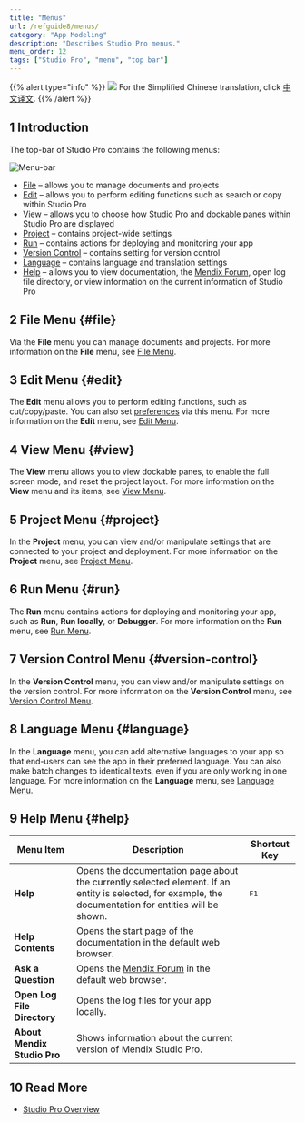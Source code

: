 ```yaml
---
title: "Menus"
url: /refguide8/menus/
category: "App Modeling"
description: "Describes Studio Pro menus."
menu_order: 12
tags: ["Studio Pro", "menu", "top bar"]
---
```


{{% alert type="info" %}}
<img src="attachments/chinese-translation/china.png" style="display: inline-block; margin: 0" /> For the Simplified Chinese translation, click [中文译文](https://cdn.mendix.tencent-cloud.com/documentation/refguide8/menus.pdf).
{{% /alert %}}

## 1 Introduction

The top-bar of Studio Pro contains the following menus:

![Menu-bar](attachments/menus/menu-bar.png)

* [File](#file) – allows you to manage documents and projects
* [Edit](#edit) – allows you to perform editing functions such as search or copy within Studio Pro
* [View](#view) – allows you to choose how Studio Pro and dockable panes within Studio Pro are displayed
* [Project](#project) – contains project-wide settings
* [Run](#run) – contains actions for deploying and monitoring your app 
* [Version Control](#version-control) – contains setting for version control
* [Language](#language) – contains language and translation settings
* [Help](#help)  – allows you to view documentation, the [Mendix Forum](https://forum.mendixcloud.com/index4.html), open log file directory, or view information on  the current information of Studio Pro

## 2 File Menu {#file}

Via the **File** menu you can manage documents and projects. For more information on the **File** menu, see [File Menu](file-menu).

## 3 Edit Menu {#edit}

The **Edit** menu allows you to perform editing functions, such as cut/copy/paste. You can also set [preferences](preferences-dialog) via this menu. For more information on the **Edit** menu, see [Edit Menu](edit-menu).

## 4 View Menu {#view}

The **View** menu allows you to view dockable panes, to enable the full screen mode, and reset the project layout. For more information on the **View** menu and its items, see [View Menu](view-menu).

## 5 Project Menu {#project}

In the **Project** menu, you can view and/or manipulate settings that are connected to your project and deployment. For more information on the **Project** menu, see [Project Menu](project-menu).

## 6 Run Menu {#run}

The **Run** menu contains actions for deploying and monitoring your app, such as **Run**, **Run locally**, or **Debugger**. For more information on the **Run** menu, see [Run Menu](run-menu). 

## 7 Version Control Menu {#version-control}

In the **Version Control** menu, you can view and/or manipulate settings on the version control. For more information on the **Version Control** menu, see [Version Control Menu](version-control-menu).

## 8 Language Menu {#language}

In the **Language** menu, you can add alternative languages to your app so that end-users can see the app in their preferred language. You can also make batch changes to identical texts, even if you are only working in one language. For more information on the **Language** menu, see [Language Menu](translatable-texts).

## 9 Help Menu {#help}

| Menu Item | Description | Shortcut Key |
| --- | --- | --- |
| **Help** | Opens the documentation page about the currently selected element. If an entity is selected, for example, the documentation for entities will be shown. | <kbd>F1</kbd> |
| **Help Contents** | Opens the start page of the documentation in the default web browser. |   |
| **Ask a Question** | Opens the [Mendix Forum](https://forum.mendixcloud.com/index4.html) in the default web browser. |   |
| **Open Log File Directory** | Opens the log files for your app locally. |   |
| **About Mendix Studio Pro** | Shows information about the current version of Mendix Studio Pro. |   |

## 10 Read More

* [Studio Pro Overview](studio-pro-overview)
